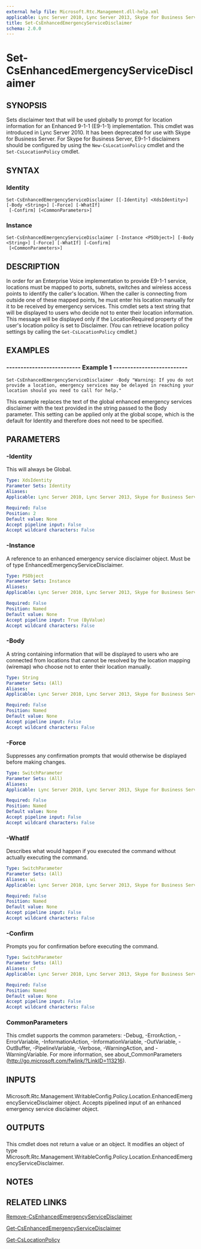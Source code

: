 ```yaml
---
external help file: Microsoft.Rtc.Management.dll-help.xml
applicable: Lync Server 2010, Lync Server 2013, Skype for Business Server 2015, Skype for Business Server 2019
title: Set-CsEnhancedEmergencyServiceDisclaimer
schema: 2.0.0
---
```


# Set-CsEnhancedEmergencyServiceDisclaimer

## SYNOPSIS
Sets disclaimer text that will be used globally to prompt for location information for an Enhanced 9-1-1 (E9-1-1) implementation.
This cmdlet was introduced in Lync Server 2010.
It has been deprecated for use with Skype for Business Server.
For Skype for Business Server, E9-1-1 disclaimers should be configured by using the `New-CsLocationPolicy` cmdlet and the `Set-CsLocationPolicy` cmdlet.


## SYNTAX

### Identity
```
Set-CsEnhancedEmergencyServiceDisclaimer [[-Identity] <XdsIdentity>] [-Body <String>] [-Force] [-WhatIf]
 [-Confirm] [<CommonParameters>]
```

### Instance
```
Set-CsEnhancedEmergencyServiceDisclaimer [-Instance <PSObject>] [-Body <String>] [-Force] [-WhatIf] [-Confirm]
 [<CommonParameters>]
```

## DESCRIPTION
In order for an Enterprise Voice implementation to provide E9-1-1 service, locations must be mapped to ports, subnets, switches and wireless access points to identify the caller's location.
When the caller is connecting from outside one of these mapped points, he must enter his location manually for it to be received by emergency services.
This cmdlet sets a text string that will be displayed to users who decide not to enter their location information.
This message will be displayed only if the LocationRequired property of the user's location policy is set to Disclaimer.
(You can retrieve location policy settings by calling the `Get-CsLocationPolicy` cmdlet.)


## EXAMPLES

### -------------------------- Example 1 --------------------------
```
Set-CsEnhancedEmergencyServiceDisclaimer -Body "Warning: If you do not provide a location, emergency services may be delayed in reaching your location should you need to call for help."
```

This example replaces the text of the global enhanced emergency services disclaimer with the text provided in the string passed to the Body parameter.
This setting can be applied only at the global scope, which is the default for Identity and therefore does not need to be specified.


## PARAMETERS

### -Identity
This will always be Global.

```yaml
Type: XdsIdentity
Parameter Sets: Identity
Aliases: 
Applicable: Lync Server 2010, Lync Server 2013, Skype for Business Server 2015, Skype for Business Server 2019

Required: False
Position: 2
Default value: None
Accept pipeline input: False
Accept wildcard characters: False
```

### -Instance
A reference to an enhanced emergency service disclaimer object.
Must be of type EnhancedEmergencyServiceDisclaimer.

```yaml
Type: PSObject
Parameter Sets: Instance
Aliases: 
Applicable: Lync Server 2010, Lync Server 2013, Skype for Business Server 2015, Skype for Business Server 2019

Required: False
Position: Named
Default value: None
Accept pipeline input: True (ByValue)
Accept wildcard characters: False
```

### -Body
A string containing information that will be displayed to users who are connected from locations that cannot be resolved by the location mapping (wiremap) who choose not to enter their location manually.

```yaml
Type: String
Parameter Sets: (All)
Aliases: 
Applicable: Lync Server 2010, Lync Server 2013, Skype for Business Server 2015, Skype for Business Server 2019

Required: False
Position: Named
Default value: None
Accept pipeline input: False
Accept wildcard characters: False
```

### -Force
Suppresses any confirmation prompts that would otherwise be displayed before making changes.

```yaml
Type: SwitchParameter
Parameter Sets: (All)
Aliases: 
Applicable: Lync Server 2010, Lync Server 2013, Skype for Business Server 2015, Skype for Business Server 2019

Required: False
Position: Named
Default value: None
Accept pipeline input: False
Accept wildcard characters: False
```

### -WhatIf
Describes what would happen if you executed the command without actually executing the command.

```yaml
Type: SwitchParameter
Parameter Sets: (All)
Aliases: wi
Applicable: Lync Server 2010, Lync Server 2013, Skype for Business Server 2015, Skype for Business Server 2019

Required: False
Position: Named
Default value: None
Accept pipeline input: False
Accept wildcard characters: False
```

### -Confirm
Prompts you for confirmation before executing the command.

```yaml
Type: SwitchParameter
Parameter Sets: (All)
Aliases: cf
Applicable: Lync Server 2010, Lync Server 2013, Skype for Business Server 2015, Skype for Business Server 2019

Required: False
Position: Named
Default value: None
Accept pipeline input: False
Accept wildcard characters: False
```

### CommonParameters
This cmdlet supports the common parameters: -Debug, -ErrorAction, -ErrorVariable, -InformationAction, -InformationVariable, -OutVariable, -OutBuffer, -PipelineVariable, -Verbose, -WarningAction, and -WarningVariable. For more information, see about_CommonParameters (http://go.microsoft.com/fwlink/?LinkID=113216).

## INPUTS

###  
Microsoft.Rtc.Management.WritableConfig.Policy.Location.EnhancedEmergencyServiceDisclaimer object.
Accepts pipelined input of an enhanced emergency service disclaimer object.

## OUTPUTS

###  
This cmdlet does not return a value or an object.
It modifies an object of type Microsoft.Rtc.Management.WritableConfig.Policy.Location.EnhancedEmergencyServiceDisclaimer.

## NOTES

## RELATED LINKS

[Remove-CsEnhancedEmergencyServiceDisclaimer](Remove-CsEnhancedEmergencyServiceDisclaimer.md)

[Get-CsEnhancedEmergencyServiceDisclaimer](Get-CsEnhancedEmergencyServiceDisclaimer.md)

[Get-CsLocationPolicy](Get-CsLocationPolicy.md)


